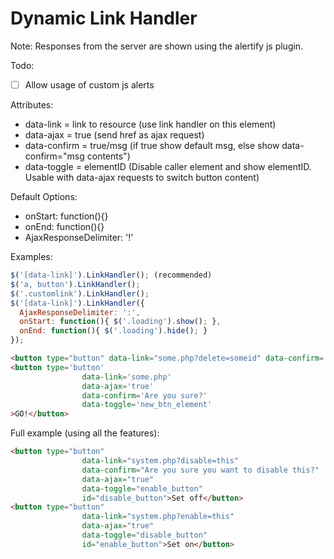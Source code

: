 # Dynamic Link Handler

Note: Responses from the server are shown using the alertify js plugin.

Todo:
- [ ] Allow usage of custom js alerts

Attributes:
* data-link = link to resource (use link handler on this element)
* data-ajax = true (send href as ajax request)
* data-confirm = true/msg (if true show default msg, else show data-confirm="msg contents")
* data-toggle = elementID (Disable caller element and show elementID. Usable with data-ajax requests to switch button content)

Default Options:
* onStart: function(){}
* onEnd: function(){}
* AjaxResponseDelimiter: '!'

Examples:
```javascript
$('[data-link]').LinkHandler(); (recommended)
$('a, button').LinkHandler();
$('.customlink').LinkHandler();
$('[data-link]').LinkHandler({
  AjaxResponseDelimiter: ':',
  onStart: function(){ $('.loading').show(); },
  onEnd: function(){ $('.loading').hide(); }
});
```
```html
<button type="button" data-link="some.php?delete=someid" data-confirm='Are you sure you want to delete this item?'>delete</button>
<button type='button'
				data-link='some.php'
				data-ajax='true'
				data-confirm='Are you sure?'
				data-toggle='new_btn_element'
>GO!</button>
```
Full example (using all the features):
```html
<button type="button"
				data-link="system.php?disable=this"
				data-confirm="Are you sure you want to disable this?"
				data-ajax="true"
				data-toggle="enable_button"
				id="disable_button">Set off</button>
<button type="button"
				data-link="system.php?enable=this"
				data-ajax="true"
				data-toggle="disable_button"
				id="enable_button">Set on</button>
```
